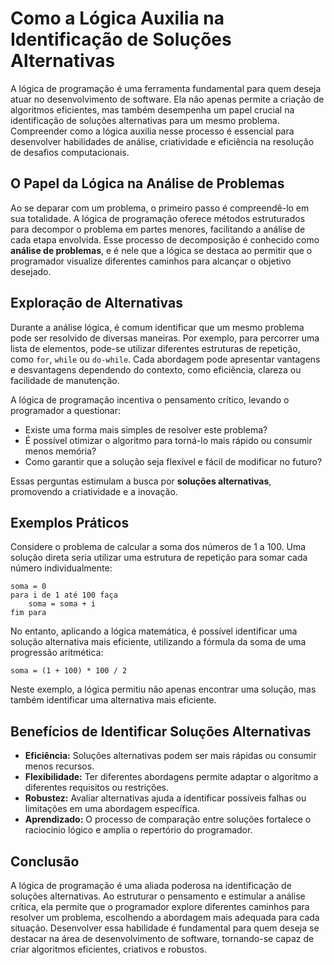
# Como a Lógica Auxilia na Identificação de Soluções Alternativas

A lógica de programação é uma ferramenta fundamental para quem deseja atuar no desenvolvimento de software. Ela não apenas permite a criação de algoritmos eficientes, mas também desempenha um papel crucial na identificação de soluções alternativas para um mesmo problema. Compreender como a lógica auxilia nesse processo é essencial para desenvolver habilidades de análise, criatividade e eficiência na resolução de desafios computacionais.

## O Papel da Lógica na Análise de Problemas

Ao se deparar com um problema, o primeiro passo é compreendê-lo em sua totalidade. A lógica de programação oferece métodos estruturados para decompor o problema em partes menores, facilitando a análise de cada etapa envolvida. Esse processo de decomposição é conhecido como **análise de problemas**, e é nele que a lógica se destaca ao permitir que o programador visualize diferentes caminhos para alcançar o objetivo desejado.

## Exploração de Alternativas

Durante a análise lógica, é comum identificar que um mesmo problema pode ser resolvido de diversas maneiras. Por exemplo, para percorrer uma lista de elementos, pode-se utilizar diferentes estruturas de repetição, como `for`, `while` ou `do-while`. Cada abordagem pode apresentar vantagens e desvantagens dependendo do contexto, como eficiência, clareza ou facilidade de manutenção.

A lógica de programação incentiva o pensamento crítico, levando o programador a questionar:  
- Existe uma forma mais simples de resolver este problema?  
- É possível otimizar o algoritmo para torná-lo mais rápido ou consumir menos memória?  
- Como garantir que a solução seja flexível e fácil de modificar no futuro?

Essas perguntas estimulam a busca por **soluções alternativas**, promovendo a criatividade e a inovação.

## Exemplos Práticos

Considere o problema de calcular a soma dos números de 1 a 100. Uma solução direta seria utilizar uma estrutura de repetição para somar cada número individualmente:

```pseudocode
soma = 0
para i de 1 até 100 faça
    soma = soma + i
fim para
```

No entanto, aplicando a lógica matemática, é possível identificar uma solução alternativa mais eficiente, utilizando a fórmula da soma de uma progressão aritmética:

```pseudocode
soma = (1 + 100) * 100 / 2
```

Neste exemplo, a lógica permitiu não apenas encontrar uma solução, mas também identificar uma alternativa mais eficiente.

## Benefícios de Identificar Soluções Alternativas

- **Eficiência:** Soluções alternativas podem ser mais rápidas ou consumir menos recursos.
- **Flexibilidade:** Ter diferentes abordagens permite adaptar o algoritmo a diferentes requisitos ou restrições.
- **Robustez:** Avaliar alternativas ajuda a identificar possíveis falhas ou limitações em uma abordagem específica.
- **Aprendizado:** O processo de comparação entre soluções fortalece o raciocínio lógico e amplia o repertório do programador.

## Conclusão

A lógica de programação é uma aliada poderosa na identificação de soluções alternativas. Ao estruturar o pensamento e estimular a análise crítica, ela permite que o programador explore diferentes caminhos para resolver um problema, escolhendo a abordagem mais adequada para cada situação. Desenvolver essa habilidade é fundamental para quem deseja se destacar na área de desenvolvimento de software, tornando-se capaz de criar algoritmos eficientes, criativos e robustos.
```
